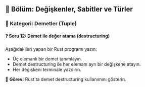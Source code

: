 ## 📘 Bölüm: Değişkenler, Sabitler ve Türler  
### 🔹 Kategori: Demetler (Tuple)  
#### ❓ Soru 12: Demet ile değer atama (destructuring)

Aşağıdakileri yapan bir Rust programı yazın:

- Üç elemanlı bir demet tanımlayın.
- Demet destructuring ile her elemanı ayrı bir değişkene atayın.
- Her değişkeni terminale yazdırın.

🔧 **Görev:** Rust'ta demet destructuring kullanımını gösterin.
